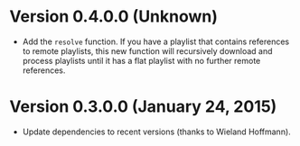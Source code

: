 # Version 0.4.0.0 (Unknown)

  * Add the `resolve` function.  If you have a playlist that contains
    references to remote playlists, this new function will recursively
    download and process playlists until it has a flat playlist with
    no further remote references.

# Version 0.3.0.0 (January 24, 2015)

  * Update dependencies to recent versions (thanks to Wieland Hoffmann).
